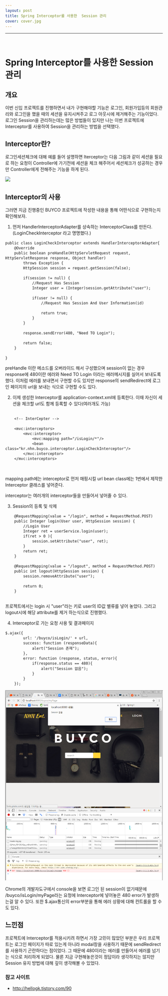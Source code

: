 ```yaml
---
layout: post
title: Spring Interceptor를 사용한  Session 관리
cover: cover.jpg
---
```


* * *

<br> 

# Spring Interceptor를 사용한 Session 관리


## 개요

이번 신입 프로젝트를 진행하면서 내가 구현해야할 기능은 로그인, 회원가입등의 회원관리와
로그인을 했을 때의 세션을 유지시켜주고 로그 아웃시에 제거해주는 기능이었다.
로그인 Session을 관리하는데는 많은 방법들이 있지만 나는 이번 프로젝트에 Interceptor를 사용하여 
Session을 관리하는 방법을 선택했다.

## Interceptor란?

로그인세션체크에 대해 예를 들어 설명하면 
Iterceptor는 다음 그림과 같이 세션을 필요로 하는 요청이 Controller에 가기전에 세션을 체크 해주어서
세션체크가 성공하는 경우만 Controller에게 전해주는 기능을 하게 된다.

<img src="http://cfile27.uf.tistory.com/image/231D6B425462B05D058CD0">

## Interceptor의 사용

그러면 지금 진행중인 BUYCO 프로젝트에 작성한 내용을 통해 어떤식으로 구현하는지 확인해보자.

1. 먼저 HandlerInterceptorAdapter를 상속하는 InterceptorClass를 만든다. (LoginCheckInterceptor 라고 명명했다.)


```
public class LoginCheckInterceptor extends HandlerInterceptorAdapter{
	@Override
	public boolean preHandle(HttpServletRequest request, HttpServletResponse response, Object handler)
		throws Exception {
		HttpSession session = request.getSession(false);
		
		if(session != null) {
			//Request Has Session
			Integer user = (Integer)session.getAttribute("user");
			
			if(user != null) {
				//Request Has Session And User Information(id)
				
				return true;
			}
		}
		
		response.sendError(480, "Need TO Login");
		
		return false;
	}

}

```

preHandle 이란 메소드를 오버라이드 해서 구성했으며 session이 없는 경우 response에 480이란 에러와 Need TO Login 이라는 에러메시지를 실어서 보내도록 했다.
이처럼 에러를 보내면서 구현할 수도 있지만 response의 sendRedirect에 로그인 페이지의 url을 보내는 식으로 구현할 수도 있다.
    

2. 이제 생성한 Interceptor를 application-context.xml에 등록한다.
    이때 자신이 세션을 체크할 url도 함께 등록할 수 있다(여러개도 가능)

```

	<!-- InterCepter -->

	<mvc:interceptors>
    	<mvc:interceptor>
    		<mvc:mapping path="/isLogin/*"/>
    		<bean class="kr.nhn.buyco.interceptor.LoginCheckInterceptor"/>
    	</mvc:interceptor>
    </mvc:interceptors>

	
```

mapping path에는 interceptor로 먼저 매핑시킬 url
bean class에는 1번에서 제작한 Interceptor 클래스를 넣어준다.

interceptor는 여러개의 interceptor들을 만들어서 넣어줄 수 있다. 

3. Session의 등록 및 삭제

```
    @RequestMapping(value = "/login", method = RequestMethod.POST)
	public Integer login(User user, HttpSession session) {
		//Login User
		Integer ret = userService.login(user);
		if(ret > 0 ){
			session.setAttribute("user", ret);
		}
		return ret;
	}
	
	@RequestMapping(value = "/logout", method = RequestMethod.POST)
	public int logout(HttpSession session) {
		session.removeAttribute("user");
		
		return 0;
	}
	
```

프로젝트에서는 login 시 "user"라는 키로 user의 ID값 밸류를 넣어 놓았다. 
그리고 logout시에 해당 attribute를 제거 하는식으로 진행했다.


4. Interceptor로 가는 요청 사용 및 결과페이지

```
$.ajax({
		url: '/buyco/isLogin/' + url,
		success: function (responseData){
		    alert("Session 존재");
		},
		error: function (response, status, error){
			if(response.status == 480){
				alert("Session 없음");		
			}
		}
	});
```

<img src="/images/posts/session_error.png">

Chrome의 개발자도구에서 console을 보면 로그인 된 session이 없기때문에
/buyco/isLogin/myPage라는 요청에 Interceptor에 넣어놓은 480 error가 발생하는걸 알 수 있다.
또한 $.ajax통신의 error부분을 통해 에러 상황에 대해 컨트롤을 할 수도 있다.

## 느낀점

프로젝트에 Interceptor를 적용시키려 하면서 가장 고민이 많았던 부분은 우리 프로젝트는 로그인 페이지가 따로 있는게 아니라 modal창을 사용하기 때문에
sendRedirect를 사용하기 곤란하다는 점이었다.
그 때문에 480이라는 에러를 만들어서 에러를 넘기는 식으로 처리하게 되었다.
물론 지금 구현해놓은것이 정답이라 생각하지는 않지만 Session 유지 방법에 대해 깊이 생각해볼 수 있었다.


### 참고 사이트 

* http://hellogk.tistory.com/90


